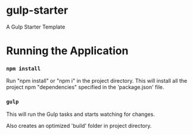 # gulp-starter
A Gulp Starter Template

# Running the Application

### `npm install`

Run "npm install" or "npm i" in the project directory. This will install all the project npm "dependencies" specified in the 'package.json' file.

### `gulp`

This will run the Gulp tasks and starts watching for changes.

Also creates an optimized 'build' folder in project directory.